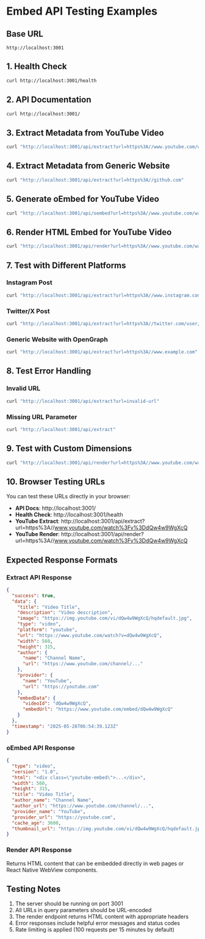 # Embed API Testing Examples

## Base URL
```
http://localhost:3001
```

## 1. Health Check
```bash
curl http://localhost:3001/health
```

## 2. API Documentation
```bash
curl http://localhost:3001/
```

## 3. Extract Metadata from YouTube Video
```bash
curl "http://localhost:3001/api/extract?url=https%3A//www.youtube.com/watch%3Fv%3DdQw4w9WgXcQ"
```

## 4. Extract Metadata from Generic Website
```bash
curl "http://localhost:3001/api/extract?url=https%3A//github.com"
```

## 5. Generate oEmbed for YouTube Video
```bash
curl "http://localhost:3001/api/oembed?url=https%3A//www.youtube.com/watch%3Fv%3DdQw4w9WgXcQ&format=json&maxwidth=500"
```

## 6. Render HTML Embed for YouTube Video
```bash
curl "http://localhost:3001/api/render?url=https%3A//www.youtube.com/watch%3Fv%3DdQw4w9WgXcQ&width=560&height=315"
```

## 7. Test with Different Platforms

### Instagram Post
```bash
curl "http://localhost:3001/api/extract?url=https%3A//www.instagram.com/p/ABC123/"
```

### Twitter/X Post
```bash
curl "http://localhost:3001/api/extract?url=https%3A//twitter.com/user/status/123456789"
```

### Generic Website with OpenGraph
```bash
curl "http://localhost:3001/api/extract?url=https%3A//www.example.com"
```

## 8. Test Error Handling

### Invalid URL
```bash
curl "http://localhost:3001/api/extract?url=invalid-url"
```

### Missing URL Parameter
```bash
curl "http://localhost:3001/api/extract"
```

## 9. Test with Custom Dimensions
```bash
curl "http://localhost:3001/api/render?url=https%3A//www.youtube.com/watch%3Fv%3DdQw4w9WgXcQ&width=800&height=450&autoplay=false&controls=true"
```

## 10. Browser Testing URLs

You can test these URLs directly in your browser:

- **API Docs**: http://localhost:3001/
- **Health Check**: http://localhost:3001/health
- **YouTube Extract**: http://localhost:3001/api/extract?url=https%3A//www.youtube.com/watch%3Fv%3DdQw4w9WgXcQ
- **YouTube Render**: http://localhost:3001/api/render?url=https%3A//www.youtube.com/watch%3Fv%3DdQw4w9WgXcQ

## Expected Response Formats

### Extract API Response
```json
{
  "success": true,
  "data": {
    "title": "Video Title",
    "description": "Video description",
    "image": "https://img.youtube.com/vi/dQw4w9WgXcQ/hqdefault.jpg",
    "type": "video",
    "platform": "youtube",
    "url": "https://www.youtube.com/watch?v=dQw4w9WgXcQ",
    "width": 560,
    "height": 315,
    "author": {
      "name": "Channel Name",
      "url": "https://www.youtube.com/channel/..."
    },
    "provider": {
      "name": "YouTube",
      "url": "https://youtube.com"
    },
    "embedData": {
      "videoId": "dQw4w9WgXcQ",
      "embedUrl": "https://www.youtube.com/embed/dQw4w9WgXcQ"
    }
  },
  "timestamp": "2025-05-26T06:54:39.123Z"
}
```

### oEmbed API Response
```json
{
  "type": "video",
  "version": "1.0",
  "html": "<div class=\"youtube-embed\">...</div>",
  "width": 560,
  "height": 315,
  "title": "Video Title",
  "author_name": "Channel Name",
  "author_url": "https://www.youtube.com/channel/...",
  "provider_name": "YouTube",
  "provider_url": "https://youtube.com",
  "cache_age": 3600,
  "thumbnail_url": "https://img.youtube.com/vi/dQw4w9WgXcQ/hqdefault.jpg"
}
```

### Render API Response
Returns HTML content that can be embedded directly in web pages or React Native WebView components.

## Testing Notes

1. The server should be running on port 3001
2. All URLs in query parameters should be URL-encoded
3. The render endpoint returns HTML content with appropriate headers
4. Error responses include helpful error messages and status codes
5. Rate limiting is applied (100 requests per 15 minutes by default)
